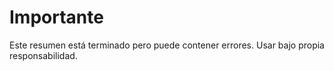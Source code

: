 # Importante

Este resumen está terminado pero puede contener errores. Usar bajo propia responsabilidad.

